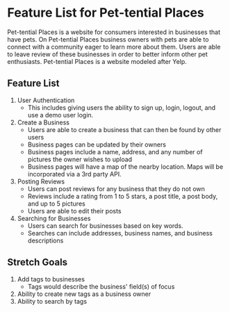 # Feature List for Pet-tential Places #

Pet-tential Places is a website for consumers interested in businesses that have pets. On Pet-tential Places business owners with pets are able to connect with a community eager to learn more about them. Users are able to leave review of these businesses in order to better inform other pet enthusiasts. Pet-tential Places is a website modeled after Yelp.

## Feature List ##
1. User Authentication
    * This includes giving users the ability to sign up, login, logout, and use a demo user login.
2. Create a Business
    * Users are able to create a business that can then be found by other users
    * Business pages can be updated by their owners
    * Business pages include a name, address, and any number of pictures the owner wishes to upload
    * Business pages will have a map of the nearby location. Maps will be incorporated via a 3rd party API.
3. Posting Reviews
    * Users can post reviews for any business that they do not own
    * Reviews include a rating from 1 to 5 stars, a post title, a post body, and up to 5 pictures
    * Users are able to edit their posts
4. Searching for Businesses
    * Users can search for businesses based on key words.
    * Searches can include addresses, business names, and business descriptions


## Stretch Goals ##
1. Add tags to businesses
    * Tags would describe the business' field(s) of focus
2. Ability to create new tags as a business owner
3. Ability to search by tags
